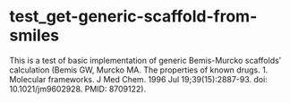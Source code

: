 # test_get-generic-scaffold-from-smiles
This is a test of basic implementation of generic Bemis-Murcko scaffolds’ calculation (Bemis GW, Murcko MA. The properties of known drugs. 1. Molecular frameworks. J Med Chem. 1996 Jul 19;39(15):2887-93. doi: 10.1021/jm9602928. PMID: 8709122).
